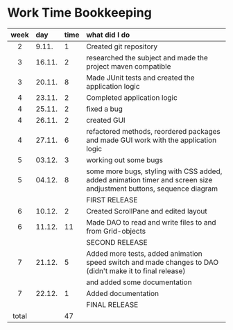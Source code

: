 # Work Time Bookkeeping

| week | day | time | what did I do  |
| :----:|:-----|:-----| :-----|
| 2 | 9.11.    | 1 | Created git repository |
| 3 | 16.11.   | 2 | researched the subject and made the project maven compatible |
| 3 | 20.11.   | 8 | Made JUnit tests and created the application logic |
| 4 | 23.11.   | 2 | Completed application logic |
| 4 | 25.11.   | 2 | fixed a bug |
| 4 | 26.11.   | 2 | created GUI |
| 4 | 27.11.   | 6 | refactored methods, reordered packages and made GUI work with the application logic |
| 5 | 03.12.   | 3 | working out some bugs |
| 5 | 04.12.   | 8 | some more bugs, styling with CSS added, added animation timer and screen size andjustment buttons, sequence diagram 
||||FIRST RELEASE  |
| 6 | 10.12.   | 2 | Created ScrollPane and edited layout |
| 6 | 11.12.   | 11 | Made DAO to read and write files to and from Grid-objects  |
||||SECOND RELEASE |
| 7 | 21.12.   | 5 | Added more tests, added animation speed switch and made changes to DAO (didn't make it to final release)  |
||||and added some documentation |
| 7 | 22.12.   | 1 | Added documentation|
||||FINAL RELEASE |
| total  | |47  | | 
